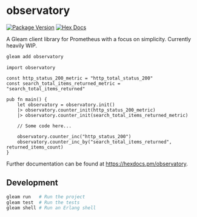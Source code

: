 # observatory

[![Package Version](https://img.shields.io/hexpm/v/observatory)](https://hex.pm/packages/observatory)
[![Hex Docs](https://img.shields.io/badge/hex-docs-ffaff3)](https://hexdocs.pm/observatory/)

A Gleam client library for Prometheus with a focus on simplicity. Currently heavily WIP.

```sh
gleam add observatory
```
```gleam
import observatory

const http_status_200_metric = "http_total_status_200"
const search_total_items_returned_metric = "search_total_items_returned"

pub fn main() {
    let observatory = observatory.init()
    |> observatory.counter_init(http_status_200_metric)
    |> observatory.counter_init(search_total_items_returned_metric)
    
    // Some code here...
    
    observatory.counter_inc("http_status_200")
    observatory.counter_inc_by("search_total_items_returned", returned_items_count)
}
```

Further documentation can be found at <https://hexdocs.pm/observatory>.

## Development

```sh
gleam run   # Run the project
gleam test  # Run the tests
gleam shell # Run an Erlang shell
```

